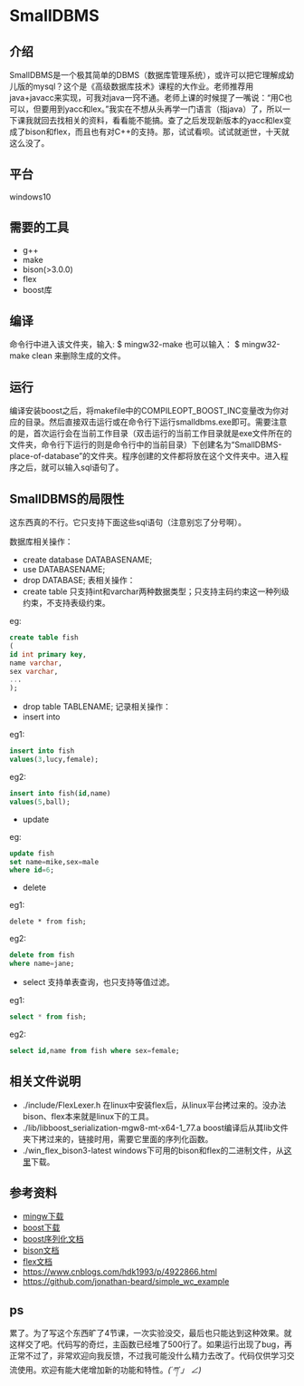 # SmallDBMS
## 介绍
SmallDBMS是一个极其简单的DBMS（数据库管理系统），或许可以把它理解成幼儿版的mysql？这个是《高级数据库技术》课程的大作业。老师推荐用java+javacc来实现，可我对java一窍不通。老师上课的时候提了一嘴说：“用C也可以，但要用到yacc和lex。”我实在不想从头再学一门语言（指java）了，所以一下课我就回去找相关的资料，看看能不能搞。查了之后发现新版本的yacc和lex变成了bison和flex，而且也有对C++的支持。那，试试看呗。试试就逝世，十天就这么没了。
## 平台
windows10
## 需要的工具
- g++
- make
- bison(>3.0.0)
- flex
- boost库 
## 编译
命令行中进入该文件夹，输入:
$ mingw32-make
也可以输入：
$ mingw32-make clean
来删除生成的文件。
## 运行
编译安装boost之后，将makefile中的COMPILEOPT_BOOST_INC变量改为你对应的目录。然后直接双击运行或在命令行下运行smalldbms.exe即可。需要注意的是，首次运行会在当前工作目录（双击运行的当前工作目录就是exe文件所在的文件夹，命令行下运行的则是命令行中的当前目录）下创建名为“SmallDBMS-place-of-database”的文件夹。程序创建的文件都将放在这个文件夹中。进入程序之后，就可以输入sql语句了。
## SmallDBMS的局限性
这东西真的不行。它只支持下面这些sql语句（注意别忘了分号啊）。

数据库相关操作：
- create database DATABASENAME;
- use DATABASENAME;
- drop DATABASE;
表相关操作：
- create table 只支持int和varchar两种数据类型；只支持主码约束这一种列级约束，不支持表级约束。

eg:
```sql
create table fish
(
id int primary key,
name varchar,
sex varchar,
...
);
```
- drop table TABLENAME;
记录相关操作：
- insert into

eg1:
```sql
insert into fish
values(3,lucy,female);
```
eg2:
```sql
insert into fish(id,name)
values(5,ball);
```
- update

eg:
```sql
update fish
set name=mike,sex=male
where id=6;
```
- delete

eg1:
```
delete * from fish;
```
eg2:
```sql
delete from fish
where name=jane;
```
- select 支持单表查询，也只支持等值过滤。

eg1:
```sql
select * from fish;
```
eg2:
```sql
select id,name from fish where sex=female;
```
## 相关文件说明
- ./include/FlexLexer.h 在linux中安装flex后，从linux平台拷过来的。没办法bison、flex本来就是linux下的工具。
- ./lib/libboost_serialization-mgw8-mt-x64-1_77.a boost编译后从其lib文件夹下拷过来的，链接时用，需要它里面的序列化函数。
- ./win_flex_bison3-latest windows下可用的bison和flex的二进制文件，从[这里](https://sourceforge.net/projects/winflexbison/files/)下载。
## 参考资料
- [mingw下载](https://sourceforge.net/projects/mingw-w64/files/)
- [boost下载](https://www.boost.org/)
- [boost序列化文档](http://zh.highscore.de/cpp/boost/serialization.html#serialization_archive)
- [bison文档](https://www.gnu.org/software/bison/manual/bison.html)
- [flex文档](https://westes.github.io/flex/manual/)
- <https://www.cnblogs.com/hdk1993/p/4922866.html>
- <https://github.com/jonathan-beard/simple_wc_example>
## ps
累了。为了写这个东西旷了4节课，一次实验没交，最后也只能达到这种效果。就这样交了吧。代码写的奇烂，主函数已经堆了500行了。如果运行出现了bug，再正常不过了，非常欢迎向我反馈，不过我可能没什么精力去改了。代码仅供学习交流使用。欢迎有能大佬增加新的功能和特性。_(´ཀ`」 ∠)_
